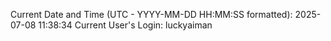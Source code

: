 Current Date and Time (UTC - YYYY-MM-DD HH:MM:SS formatted): 2025-07-08 11:38:34
Current User's Login: luckyaiman
